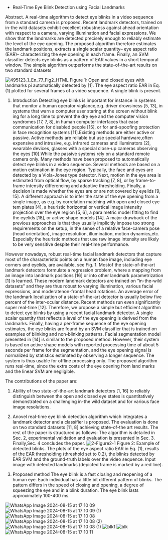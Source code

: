  * Real-Time Eye Blink Detection using Facial Landmarks
 
Abstract.
  A real-time algorithm to detect eye blinks in a video sequence from a standard camera is proposed. Recent landmark detectors, trained on in-the wild datasets exhibit excellent robustness against ahead orientation with respect to a camera, varying illumination and facial expressions. We show that the landmarks are detected precisely enough to reliably estimate the level of the eye opening. The proposed algorithm therefore estimates the landmark positions, extracts a single scalar quantity– eye aspect ratio (EAR)– characterizing the eye opening in each frame. Finally, an SVM classifier detects eye blinks as a pattern of EAR values in a short temporal window. The simple algorithm outperforms the state-of-the-art results on two standard datasets
  
![495123_1_En_77_Fig2_HTML](https://github.com/user-attachments/assets/9a57141c-50d3-4611-90a4-ae7d0ab7e1b8)
Figure 1: Open and closed eyes with landmarks pi automatically detected by [1]. The eye aspect ratio EAR in Eq. (1) plotted for several frames of a video sequence. A single blink is present.

1. Introduction
  Detecting eye blinks is important for instance in systems that monitor a human operator vigilance,e.g. driver drowsiness [5, 13], in systems that warn a computer user staring at the screen without blink
ing for a long time to prevent the dry eye and the computer vision syndromes [17, 7, 8], in human computer interfaces that ease communication for disabled people [15], or for anti-spoofing protection in face recognition systems [11].Existing methods are either active or passive. Active methods are reliable but use special hardware,often expensive and intrusive, e.g. infrared cameras and illuminators [2], wearable devices, glasses with a special close-up cameras observing the eyes [10].While the passive systems rely on a standard remote camera only.
  Many methods have been proposed to automatically detect eye blinks in a video sequence. Several methods are based on a motion estimation in the eye region. Typically, the face and eyes are detected by a Viola-Jones type detector. Next, motion in the eye area is estimated from optical flow, by sparse tracking [7, 8],
or by frame-to-frame intensity differencing and adaptive thresholding. Finally, a decision is made whether the eyes are or are not covered by eyelids [9, 15]. A different approach is to infer the state of the eye opening from a single image, as e.g. by correlation matching with open and closed eye tem plates [4], a heuristic horizontal or vertical image intensity projection over the eye region [5, 6], a para metric model fitting to find the eyelids [18], or active shape models [14].
  A major drawback of the previous approaches is that they usually implicitly impose too strong requirements on the setup, in the sense of a relative face-camera pose (head orientation), image resolution, illumination, motion dynamics,etc. Especially the heuristic methods that use raw image intensity are likely to be very sensitive despite their real-time performance.
  
  However nowadays, robust real-time facial landmark detectors that capture most of the characteristic points on a human face image, including eye corners and eyelids, are available, see Fig. 1. Mostof the state-of-the-art landmark detectors formulate a regression problem, where a mapping from an image into landmark positions [16] or into other landmark parametrization [1] is learned. These modern landmark detectors are trained on “in-the-wild datasets” and they are thus robust to varying illumination, various facial expressions, and moderatenon-frontal head rotations. An average error of the landmark localization of a state-of-the-art detector is usually below five percent of the inter-ocular distance. Recent methods run even significantly super real-time [12].
  Therefore, we propose a simple but efficient algorithm to detect eye blinks by using a recent facial landmark detector. A single scalar quantity that reflects a level of the eye opening is derived from the landmarks. Finally, having a per-frame sequence of the eye opening estimates, the eye blinks are found by an SVM classifier that is trained on examples of blinking and non-blinking patterns.
  Facial segmentation model presented in [14] is similar to the proposed method. However, their system is based on active shape models with reported processing time of about 5 seconds per frame for the segmentation, and the eye opening signal is normalized by statistics estimated by observing a longer sequence. The system is thus usable for offline processing only. The proposed algorithm runs real-time, since the extra costs of the eye opening from land marks and the linear SVM are negligible.
 
 The contributions of the paper are:
   1. Ability of two state-of-the-art landmark detectors [1, 16] to reliably distinguish between the open and closed eye states is quantitatively demonstrated on a challenging in-the wild dataset and for various face image resolutions.
   2. Anovel real-time eye blink detection algorithm which integrates a landmark detector and a classifier is proposed. The evaluation is done on two standard datasets [11, 8] achieving state-of-the art results.
  The rest of the paper is structured as follows: The algorithm is detailed in Sec. 2, experimental validation and evaluation is presented in Sec. 3. Finally,Sec. 4 concludes the paper.
 ![2-Figure2-1](https://github.com/user-attachments/assets/77504133-e1bd-4ebe-bca9-695eb1965fc1)
Figure 2: Example of detected blinks. The plots of the eye aspect ratio EAR in Eq. (1), results of the EAR thresholding (threshold set to 0.2), the blinks detected by EAR SVM and the ground-truth labels over the video sequence. Input image with detected landmarks (depicted frame is marked by a red line).
 
2. Proposed method
  The eye blink is a fast closing and reopening of a human eye. Each individual has a little bit different pattern of blinks. The pattern differs in the speed of closing and opening, a degree of squeezing the eye and in a blink duration. The eye blink lasts approximately 100-400 ms.



![WhatsApp Image 2024-08-15 at 17 10 09](https://github.com/user-attachments/assets/fee9c54e-8873-4e4e-b220-625d6a9053df)
![WhatsApp Image 2024-08-15 at 17 10 09 (1)](https://github.com/user-attachments/assets/8be13259-ca70-4677-a609-aca246b461c4)
![WhatsApp Image 2024-08-15 at 17 10 08](https://github.com/user-attachments/assets/076de5ef-e1d3-45e9-9a3d-7f89e31247ea)
![WhatsApp Image 2024-08-15 at 17 10 08 (2)](https://github.com/user-attachments/assets/a2b18c1a-09d9-4764-82b6-d7cba77da7b8)
![WhatsApp Image 2024-08-15 at 17 10 08 (1)](https://github.com/user-attachments/assets/6edd6a53-d452-4390-bc62-24ede3ae51d1)
![blk1](https://github.com/user-attachments/assets/df3174f4-5897-4b1b-a46e-a98cea9c1658)
![blk](https://github.com/user-attachments/assets/103bf4db-2ed6-41da-acdb-1b85a6f86549)
![WhatsApp Image 2024-08-15 at 17 10 11](https://github.com/user-attachments/assets/3ac83f1b-3aea-424f-8519-5f99d3335bf3)

